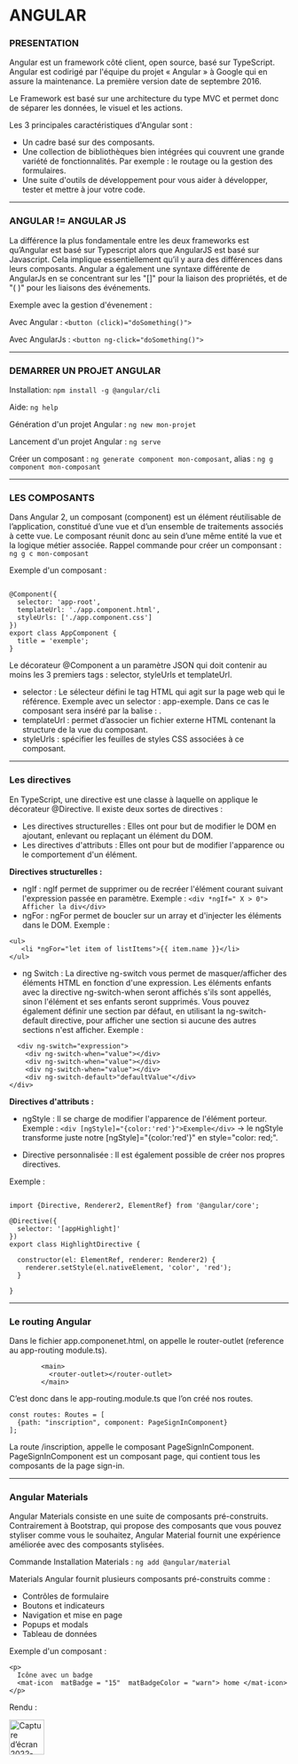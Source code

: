 # ANGULAR

### PRESENTATION

Angular est un framework côté client, open source, basé sur TypeScript. Angular est codirigé par l'équipe du projet « Angular » à Google qui en assure la maintenance.
La première version date de septembre 2016. 

Le Framework est basé sur une architecture du type MVC et permet donc de séparer les données, le visuel et les actions.

Les 3 principales caractéristiques d'Angular sont : 
- Un cadre basé sur des composants.
- Une collection de bibliothèques bien intégrées qui couvrent une grande variété de fonctionnalités. Par exemple : le routage ou la gestion des formulaires.
- Une suite d'outils de développement pour vous aider à développer, tester et mettre à jour votre code.

 ________________________________
### ANGULAR != ANGULAR JS

La différence la plus fondamentale entre les deux frameworks est qu’Angular est basé sur Typescript alors que AngularJS est basé sur Javascript. Cela implique essentiellement qu’il y aura des différences dans leurs composants.
Angular a également une syntaxe différente de AngularJs en se concentrant sur les "[]" pour la liaison des propriétés, et de "( )" pour les liaisons des événements.

Exemple avec la gestion d'évenement :

Avec Angular : `<button (click)="doSomething()">`

Avec AngularJs : `<button ng-click="doSomething()">`

 ________________________________
### DEMARRER UN PROJET ANGULAR 

Installation: `npm install -g @angular/cli`

Aide: `ng help`

Génération d'un projet Angular : `ng new mon-projet`

Lancement d'un projet Angular :  `ng serve`

Créer un composant : `ng generate component mon-composant`, alias :  `ng g component mon-composant`

 ________________________________
### LES COMPOSANTS 

Dans Angular 2, un composant (component) est un élément réutilisable de l’application, constitué d’une vue et d’un ensemble de traitements associés à cette vue.  Le composant réunit donc au sein d’une même entité la vue et la logique métier associée.
Rappel commande pour créer un componsant : `ng g c mon-composant`

Exemple d'un composant : 

``` import { Component } from '@angular/core';

@Component({
  selector: 'app-root',
  templateUrl: './app.component.html',
  styleUrls: ['./app.component.css']
})
export class AppComponent {
  title = 'exemple';
}
```

Le décorateur @Component a un paramètre JSON qui doit contenir au moins les 3 premiers tags : selector, styleUrls et templateUrl.

- selector : Le sélecteur défini le tag HTML qui agit sur la page web qui le référence. Exemple avec un selector : app-exemple. Dans ce cas le composant sera inséré par la balise : <app-exemple>.
- templateUrl : permet d’associer un fichier externe HTML contenant la structure de la vue du composant.
- styleUrls : spécifier les feuilles de styles CSS associées à ce composant.
 ________________________________
### Les directives
  
En TypeScript, une directive est une classe à laquelle on applique le décorateur @Directive. Il existe deux sortes de directives :

- Les directives structurelles : Elles ont pour but de modifier le DOM en ajoutant, enlevant ou replaçant un élément du DOM. 
- Les directives d'attributs : Elles ont pour but de modifier l'apparence ou le comportement d'un élément.
  

**Directives structurelles :**
  - ngIf : ngIf permet de supprimer ou de recréer  l'élément courant suivant l'expression passée en paramètre. 
Exemple : `<div *ngIf=" X > 0"> Afficher la div</div>`
  - ngFor : ngFor permet de boucler sur un array et d'injecter les éléments dans le DOM. 
Exemple : 
 ```
 <ul>
    <li *ngFor="let item of listItems">{{ item.name }}</li>
</ul>
  ```
- ng Switch : La directive ng-switch vous permet de masquer/afficher des éléments HTML en fonction d'une expression. Les éléments enfants avec la directive ng-switch-when seront affichés s'ils sont appellés, sinon l'élément et ses enfants seront supprimés. Vous pouvez également définir une section par défaut, en utilisant la ng-switch-default directive, pour afficher une section si aucune des autres sections n'est afficher.
  Exemple : 
 
```
  <div ng-switch="expression">
    <div ng-switch-when="value"></div>
    <div ng-switch-when="value"></div>
    <div ng-switch-when="value"></div>
    <div ng-switch-default>"defaultValue"</div>
</div>
```

**Directives d'attributs :**
- ngStyle : Il se charge de modifier l'apparence de l'élément porteur.
  Exemple : 
 ` <div [ngStyle]="{color:'red'}">Exemple</div> ` -> le ngStyle transforme juste notre [ngStyle]="{color:'red'}" en style="color: red;".
 
 - Directive personnalisée : Il est également possible de créer nos propres directives. 
  
Exemple :

```

import {Directive, Renderer2, ElementRef} from '@angular/core';

@Directive({
  selector: '[appHighlight]'
})
export class HighlightDirective {

  constructor(el: ElementRef, renderer: Renderer2) {
    renderer.setStyle(el.nativeElement, 'color', 'red');
  }

}
```

  ________________________________
### Le routing Angular

Dans le fichier app.componenet.html, on appelle le router-outlet (reference au app-routing module.ts).

```
        <main>
          <router-outlet></router-outlet>
        </main>
```
 
C’est donc dans le app-routing.module.ts que l’on créé nos routes.
```
const routes: Routes = [
  {path: "inscription", component: PageSignInComponent}
];
```

La route /inscription, appelle le composant PageSignInComponent.
PageSignInComponent est un composant page, qui contient tous les composants de la page sign-in.

  ________________________________
### Angular Materials

Angular Materials consiste en une suite de composants pré-construits. Contrairement à Bootstrap, qui propose des composants que vous pouvez styliser comme vous le souhaitez, Angular Material fournit une expérience améliorée avec des composants stylisées. 

Commande Installation Materials : 
`ng add @angular/material`

Materials Angular fournit plusieurs composants pré-construits comme :

- Contrôles de formulaire
- Boutons et indicateurs
- Navigation et mise en page
- Popups et modals
- Tableau de données

Exemple d'un composant : 

```
<p>
  Icône avec un badge
  <mat-icon  matBadge = "15"  matBadgeColor = "warn"> home </mat-icon> 
</p>
```

Rendu : 

<img width="63" alt="Capture d’écran 2022-07-06 à 15 56 39" src="https://user-images.githubusercontent.com/57954522/177567309-83988e0a-ab9e-40b7-b4f2-680c043b6ab4.png">


  

